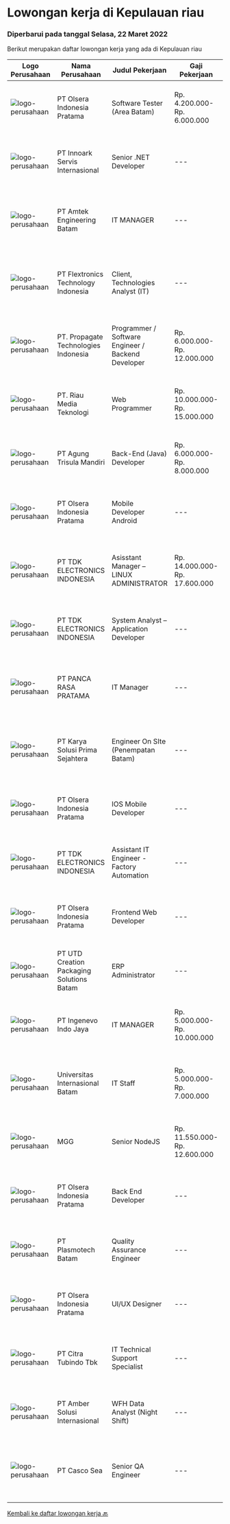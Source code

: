 
  # Lowongan kerja di Kepulauan riau

  ### Diperbarui pada tanggal Selasa, 22 Maret 2022

  Berikut merupakan daftar lowongan kerja yang ada di Kepulauan riau

  |Logo Perusahaan | Nama Perusahaan | Judul Pekerjaan | Gaji Pekerjaan | Lokasi | Deskripsi | Tanggal diunggah | Pranala |
  | -------------- | --------------- | --------------- | --------- | --------- | -------------- | ------- | ----------- |
  |![logo-perusahaan](https://image-service-cdn.seek.com.au/90e9bb2e5bcac40b68d491aafb34203d371349a1/ee4dce1061f3f616224767ad58cb2fc751b8d2dc)|PT Olsera Indonesia Pratama|Software Tester (Area Batam)|Rp. 4.200.000-Rp. 6.000.000|Batam|Job Description : Organizing and controlling and executing Testing process (System Test, Integration Test, Regression Test, Front End and Back End...|Senin, 21 Maret 2022|https://www.jobstreet.co.id/id/job/software-tester-area-batam-3827517?token=0~d737bfda-bccc-4c74-abf4-f58e4c4629f0&sectionRank=1&jobId=jobstreet-id-job-3827517|
|![logo-perusahaan](https://image-service-cdn.seek.com.au/5f8b109dba2d1bd12e0f98858b63c67a0c0b684e/ee4dce1061f3f616224767ad58cb2fc751b8d2dc)|PT Innoark Servis Internasional|Senior .NET Developer|---|Surabaya|We are looking for a Senior .NET Developer to join our IT department and build functional applications and websites.Senior .NET Developer...|Senin, 21 Maret 2022|https://www.jobstreet.co.id/id/job/senior-net-developer-3828368?token=0~d737bfda-bccc-4c74-abf4-f58e4c4629f0&sectionRank=2&jobId=jobstreet-id-job-3828368|
|![logo-perusahaan](https://image-service-cdn.seek.com.au/a58dd4f93cc8ff6fd8d7860b4249310d1c9635a1/ee4dce1061f3f616224767ad58cb2fc751b8d2dc)|PT Amtek Engineering Batam|IT MANAGER|---|Batam|Overseeing and determining timeframes for major IT projects including system updates, upgrades, migrations and outages.Manage and responsible for IT...|Rabu, 16 Maret 2022|https://www.jobstreet.co.id/id/job/it-manager-3822373?token=0~d737bfda-bccc-4c74-abf4-f58e4c4629f0&sectionRank=3&jobId=jobstreet-id-job-3822373|
|![logo-perusahaan](https://image-service-cdn.seek.com.au/a2d2e4f9664dcaaa1f379292808cfa099f9db547/ee4dce1061f3f616224767ad58cb2fc751b8d2dc)|PT Flextronics Technology Indonesia|Client, Technologies Analyst (IT)|---|Batam|The Client Technologies Analyst  will be based in Batam, Indonesia.What a typical day looks like: Determinate required improvements on the systems...|Kamis, 17 Maret 2022|https://www.jobstreet.co.id/id/job/client-technologies-analyst-it-3824711?token=0~d737bfda-bccc-4c74-abf4-f58e4c4629f0&sectionRank=4&jobId=jobstreet-id-job-3824711|
|![logo-perusahaan](https://i.ibb.co/sqvTCh9/112815900-stock-vector-no-image-available-icon-flat-vector.webp)|PT. Propagate Technologies Indonesia|Programmer / Software Engineer / Backend Developer|Rp. 6.000.000-Rp. 12.000.000|Batam|— Candidate must possess at least Diploma or Bachelor's Degree in Computer Science/Information Technology or equivalent.— At least 1 year of working...|Rabu, 16 Maret 2022|https://www.jobstreet.co.id/id/job/programmer-software-engineer-backend-developer-3810215?token=0~d737bfda-bccc-4c74-abf4-f58e4c4629f0&sectionRank=5&jobId=jobstreet-id-job-3810215|
|![logo-perusahaan](https://i.ibb.co/sqvTCh9/112815900-stock-vector-no-image-available-icon-flat-vector.webp)|PT. Riau Media Teknologi|Web Programmer|Rp. 10.000.000-Rp. 15.000.000|Batam|Build robust and scalable software in PHP, Javascript, CSS, MySQL by building new features, debugging and optimizing the web applications Write clean...|Kamis, 17 Maret 2022|https://www.jobstreet.co.id/id/job/web-programmer-3825121?token=0~d737bfda-bccc-4c74-abf4-f58e4c4629f0&sectionRank=6&jobId=jobstreet-id-job-3825121|
|![logo-perusahaan](https://image-service-cdn.seek.com.au/6306e67940498d3926db1dc3b6d5982a669ee958/ee4dce1061f3f616224767ad58cb2fc751b8d2dc)|PT Agung Trisula Mandiri|Back-End (Java) Developer|Rp. 6.000.000-Rp. 8.000.000|Batam|Job-desc summary: Analyze product owners requirements Take part in architectural development activities/discussion Develop applications for backend...|Rabu, 16 Maret 2022|https://www.jobstreet.co.id/id/job/back-end-java-developer-3804710?token=0~d737bfda-bccc-4c74-abf4-f58e4c4629f0&sectionRank=7&jobId=jobstreet-id-job-3804710|
|![logo-perusahaan](https://image-service-cdn.seek.com.au/90e9bb2e5bcac40b68d491aafb34203d371349a1/ee4dce1061f3f616224767ad58cb2fc751b8d2dc)|PT Olsera Indonesia Pratama|Mobile Developer Android|---|Jakarta Raya|Responsibilities: Development in an AGILE environment Create good product with accessibility and security compliance Create good product with...|Kamis, 17 Maret 2022|https://www.jobstreet.co.id/id/job/mobile-developer-android-3806643?token=0~d737bfda-bccc-4c74-abf4-f58e4c4629f0&sectionRank=8&jobId=jobstreet-id-job-3806643|
|![logo-perusahaan](https://image-service-cdn.seek.com.au/abf296bd91f8d6875073b1d919f8980bdd50bf3a/ee4dce1061f3f616224767ad58cb2fc751b8d2dc)|PT TDK ELECTRONICS INDONESIA|Asisstant Manager – LINUX ADMINISTRATOR|Rp. 14.000.000-Rp. 17.600.000|Batam|Tasks and responsibilitiesOperation Ensuring the availability and reliability of Computers, Server and other IT peripherals Ensuring the availability...|Senin, 14 Maret 2022|https://www.jobstreet.co.id/id/job/asisstant-manager-linux-administrator-3818924?token=0~d737bfda-bccc-4c74-abf4-f58e4c4629f0&sectionRank=9&jobId=jobstreet-id-job-3818924|
|![logo-perusahaan](https://image-service-cdn.seek.com.au/abf296bd91f8d6875073b1d919f8980bdd50bf3a/ee4dce1061f3f616224767ad58cb2fc751b8d2dc)|PT TDK ELECTRONICS INDONESIA|System Analyst – Application Developer|---|Batam|Tasks and responsibilities Ensuring the availability and reliability of the System. Ensuring adequate license required for running the System...|Senin, 14 Maret 2022|https://www.jobstreet.co.id/id/job/system-analyst-application-developer-3818931?token=0~d737bfda-bccc-4c74-abf4-f58e4c4629f0&sectionRank=10&jobId=jobstreet-id-job-3818931|
|![logo-perusahaan](https://image-service-cdn.seek.com.au/d10b2bb65a28093dda9513e9ebfa7d00e8ffa266/ee4dce1061f3f616224767ad58cb2fc751b8d2dc)|PT PANCA RASA PRATAMA|IT Manager|---|Tanjung Pinang|Memiliki pengalaman di bidang IT minimal 2 tahun Bersedia ditempatkan di Tanjung Pinang / Batam, Kepulauan Riau Mampu bekerja di bawah tekanan  Bisa...|Kamis, 10 Maret 2022|https://www.jobstreet.co.id/id/job/it-manager-3816802?token=0~d737bfda-bccc-4c74-abf4-f58e4c4629f0&sectionRank=11&jobId=jobstreet-id-job-3816802|
|![logo-perusahaan](https://image-service-cdn.seek.com.au/bb0f2c313297f2db3d497466b95d7da85644edc0/ee4dce1061f3f616224767ad58cb2fc751b8d2dc)|PT Karya Solusi Prima Sejahtera|Engineer On SIte (Penempatan Batam)|---|Batam|Kualifikasi : Pendidikan minimal D3/S1 Teknik Informatika/Teknik Telekomunikasi Memiliki pengalaman pekerjaan di bidang yang sama minimal 1 tahun...|Jumat, 11 Maret 2022|https://www.jobstreet.co.id/id/job/engineer-on-site-penempatan-batam-3817812?token=0~d737bfda-bccc-4c74-abf4-f58e4c4629f0&sectionRank=12&jobId=jobstreet-id-job-3817812|
|![logo-perusahaan](https://image-service-cdn.seek.com.au/90e9bb2e5bcac40b68d491aafb34203d371349a1/ee4dce1061f3f616224767ad58cb2fc751b8d2dc)|PT Olsera Indonesia Pratama|IOS Mobile Developer|---|Jakarta Raya|Responsibilities: Development in an AGILE environment Build reusable codes and libraries Create good product with accessibility and security...|Senin, 14 Maret 2022|https://www.jobstreet.co.id/id/job/ios-mobile-developer-3820494?token=0~d737bfda-bccc-4c74-abf4-f58e4c4629f0&sectionRank=13&jobId=jobstreet-id-job-3820494|
|![logo-perusahaan](https://image-service-cdn.seek.com.au/abf296bd91f8d6875073b1d919f8980bdd50bf3a/ee4dce1061f3f616224767ad58cb2fc751b8d2dc)|PT TDK ELECTRONICS INDONESIA|Assistant IT Engineer - Factory Automation|---|Batam|Tasks and responsibilities Operation Ensuring the availability and reliability of Factory Automation System. Ensuring the availability of spare parts...|Senin, 07 Maret 2022|https://www.jobstreet.co.id/id/job/assistant-it-engineer-factory-automation-3811477?token=0~d737bfda-bccc-4c74-abf4-f58e4c4629f0&sectionRank=14&jobId=jobstreet-id-job-3811477|
|![logo-perusahaan](https://image-service-cdn.seek.com.au/90e9bb2e5bcac40b68d491aafb34203d371349a1/ee4dce1061f3f616224767ad58cb2fc751b8d2dc)|PT Olsera Indonesia Pratama|Frontend Web Developer|---|Jakarta Raya|Responsibilities: Development in an AGILE environment Create good product with accessibility and security compliance Create good product with...|Rabu, 09 Maret 2022|https://www.jobstreet.co.id/id/job/frontend-web-developer-3798955?token=0~d737bfda-bccc-4c74-abf4-f58e4c4629f0&sectionRank=15&jobId=jobstreet-id-job-3798955|
|![logo-perusahaan](https://image-service-cdn.seek.com.au/14985e79502eb581eee01a7835679effc85be21a/ee4dce1061f3f616224767ad58cb2fc751b8d2dc)|PT UTD Creation Packaging Solutions Batam|ERP Administrator|---|Batam|Maintain and updated ERP System , Monitoring ERP system’s transactions support all the users related to ERP MInimum 1 year experience handling ERP...|Senin, 07 Maret 2022|https://www.jobstreet.co.id/id/job/erp-administrator-3811544?token=0~d737bfda-bccc-4c74-abf4-f58e4c4629f0&sectionRank=16&jobId=jobstreet-id-job-3811544|
|![logo-perusahaan](https://image-service-cdn.seek.com.au/cfe4ef4a9e217c3d2abf7ef62dc99ee697cd466b/ee4dce1061f3f616224767ad58cb2fc751b8d2dc)|PT Ingenevo Indo Jaya|IT MANAGER|Rp. 5.000.000-Rp. 10.000.000|Batam|JOB DESCRIPTION :  Subject matter expert of Indocad’s ICT environment including but not limited to: Windows Server 2012/2016, AD, Hyper-V environment...|Sabtu, 05 Maret 2022|https://www.jobstreet.co.id/id/job/it-manager-3809627?token=0~d737bfda-bccc-4c74-abf4-f58e4c4629f0&sectionRank=17&jobId=jobstreet-id-job-3809627|
|![logo-perusahaan](https://image-service-cdn.seek.com.au/8c68530db41f0291e97ffb8b20ffd458b46dcf8f/ee4dce1061f3f616224767ad58cb2fc751b8d2dc)|Universitas Internasional Batam|IT Staff|Rp. 5.000.000-Rp. 7.000.000|Batam|Mobile Programmer Melakukan pengembangan mobile apps dengan menggunakan Framework Flutter Melakukan pengembangan Material Design yang User Friendly...|Jumat, 04 Maret 2022|https://www.jobstreet.co.id/id/job/it-staff-3808450?token=0~d737bfda-bccc-4c74-abf4-f58e4c4629f0&sectionRank=18&jobId=jobstreet-id-job-3808450|
|![logo-perusahaan](https://i.ibb.co/sqvTCh9/112815900-stock-vector-no-image-available-icon-flat-vector.webp)|MGG|Senior NodeJS|Rp. 11.550.000-Rp. 12.600.000|Batam|We are hiring!Senior NodeJs Developer to be located at Jakarta.- working remotely from Jakarta- working hours and benefits per company policyKey...|Kamis, 10 Maret 2022|https://www.jobstreet.co.id/id/job/senior-nodejs-3815798?token=0~d737bfda-bccc-4c74-abf4-f58e4c4629f0&sectionRank=19&jobId=jobstreet-id-job-3815798|
|![logo-perusahaan](https://image-service-cdn.seek.com.au/90e9bb2e5bcac40b68d491aafb34203d371349a1/ee4dce1061f3f616224767ad58cb2fc751b8d2dc)|PT Olsera Indonesia Pratama|Back End Developer|---|Jakarta Raya|Responsibilities: Development in an AGILE environment Create good product with accessibility and security compliance Create good product with...|Kamis, 03 Maret 2022|https://www.jobstreet.co.id/id/job/back-end-developer-3799746?token=0~d737bfda-bccc-4c74-abf4-f58e4c4629f0&sectionRank=20&jobId=jobstreet-id-job-3799746|
|![logo-perusahaan](https://image-service-cdn.seek.com.au/98a300836352a936d4e37aa50aea0d01c96e16e0/ee4dce1061f3f616224767ad58cb2fc751b8d2dc)|PT Plasmotech Batam|Quality Assurance Engineer|---|Batam|Duties &amp; Responsibilities:·        Oversee overall quality aspect of the company.·        Ensure quality management system are complying (ISO...|Kamis, 03 Maret 2022|https://www.jobstreet.co.id/id/job/quality-assurance-engineer-3807727?token=0~d737bfda-bccc-4c74-abf4-f58e4c4629f0&sectionRank=21&jobId=jobstreet-id-job-3807727|
|![logo-perusahaan](https://image-service-cdn.seek.com.au/90e9bb2e5bcac40b68d491aafb34203d371349a1/ee4dce1061f3f616224767ad58cb2fc751b8d2dc)|PT Olsera Indonesia Pratama|UI/UX Designer|---|Jakarta Raya|JOB DESCRIPTION We are looking for a UI/UX Designer to turn our ideas into business goals. The incumbent is instrumental to address our customers’...|Rabu, 02 Maret 2022|https://www.jobstreet.co.id/id/job/ui-ux-designer-3806638?token=0~d737bfda-bccc-4c74-abf4-f58e4c4629f0&sectionRank=22&jobId=jobstreet-id-job-3806638|
|![logo-perusahaan](https://image-service-cdn.seek.com.au/ae5d7627751fc9d00747acdff063a786f6d09c5f/ee4dce1061f3f616224767ad58cb2fc751b8d2dc)|PT Citra Tubindo Tbk|IT Technical Support Specialist|---|Kepulauan Riau|JOB DESCRIPTION Ensure the availability &amp; reliability of computers, servers, and other IT peripherals. Perform troubleshooting to diagnose and...|Rabu, 23 Februari 2022|https://www.jobstreet.co.id/id/job/it-technical-support-specialist-3800279?token=0~d737bfda-bccc-4c74-abf4-f58e4c4629f0&sectionRank=23&jobId=jobstreet-id-job-3800279|
|![logo-perusahaan](https://i.ibb.co/sqvTCh9/112815900-stock-vector-no-image-available-icon-flat-vector.webp)|PT Amber Solusi Internasional|WFH Data Analyst (Night Shift)|---|Jakarta Raya|Working hour starting 8 PM - 5 AM WIB (starts in evening)Will be supporting USA based companyWorking days and national holidays are following USA...|Jumat, 25 Februari 2022|https://www.jobstreet.co.id/id/job/wfh-data-analyst-night-shift-3802784?token=0~d737bfda-bccc-4c74-abf4-f58e4c4629f0&sectionRank=24&jobId=jobstreet-id-job-3802784|
|![logo-perusahaan](https://image-service-cdn.seek.com.au/8b5701165dfc59c0081e6f6dfd853b541f2850a0/ee4dce1061f3f616224767ad58cb2fc751b8d2dc)|PT Casco Sea|Senior QA Engineer|---|Batam|POSITION SUMMARY:Responsible for working in a group environment in supports the manufacturing operations by providing QC technical support in...|Senin, 21 Februari 2022|https://www.jobstreet.co.id/id/job/senior-qa-engineer-3798248?token=0~d737bfda-bccc-4c74-abf4-f58e4c4629f0&sectionRank=25&jobId=jobstreet-id-job-3798248|


  [Kembali ke daftar lowongan kerja 🔙](../README.md#daftar-lowongan-kerja)
  
